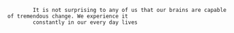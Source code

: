             It is not surprising to any of us that our brains are capable of tremendous change. We experience it
            constantly in our every day lives

